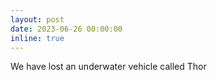 ```yaml
---
layout: post
date: 2023-06-26 00:00:00
inline: true
---
```


We have lost an underwater vehicle called Thor


